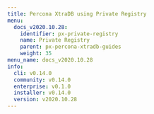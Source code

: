 ```yaml
---
title: Percona XtraDB using Private Registry
menu:
  docs_v2020.10.28:
    identifier: px-private-registry
    name: Private Registry
    parent: px-percona-xtradb-guides
    weight: 35
menu_name: docs_v2020.10.28
info:
  cli: v0.14.0
  community: v0.14.0
  enterprise: v0.1.0
  installer: v0.14.0
  version: v2020.10.28
---
```


